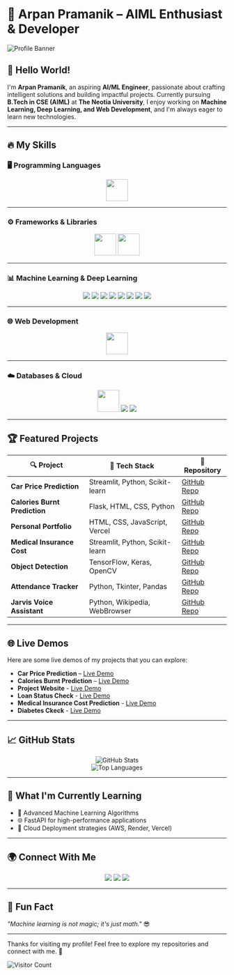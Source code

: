 # 🚀 Arpan Pramanik – AIML Enthusiast & Developer  

![Profile Banner](https://img.shields.io/badge/AI%20ML%20Enthusiast-Transforming%20Ideas%20Into%20Reality-blue?style=for-the-badge)

## 👋 Hello World!  

I'm **Arpan Pramanik**, an aspiring **AI/ML Engineer**, passionate about crafting intelligent solutions and building impactful projects. Currently pursuing **B.Tech in CSE (AIML)** at **The Neotia University**, I enjoy working on **Machine Learning, Deep Learning, and Web Development**, and I'm always eager to learn new technologies.  

---

## 🔥 My Skills  

### 🖥️ Programming Languages  

<p align="center">
  <img src="https://skillicons.dev/icons?i=python,c,java,js,r" height="50"/>
</p>

---

### ⚙️ Frameworks & Libraries  

<p align="center">
  <img src="https://skillicons.dev/icons?i=nodejs,react,express,nextjs,flask" height="50"/>
  <img src="https://img.shields.io/badge/Streamlit-FF4B5C?style=for-the-badge&logo=streamlit&logoColor=white" height="50"/>
</p>

---

### 📊 Machine Learning & Deep Learning  

<p align="center">
  <img src="https://img.shields.io/badge/TensorFlow-FF6F00?style=for-the-badge&logo=tensorflow&logoColor=white" />
  <img src="https://img.shields.io/badge/Keras-D00000?style=for-the-badge&logo=keras&logoColor=white" />
  <img src="https://img.shields.io/badge/Scikit--learn-F7931E?style=for-the-badge&logo=scikit-learn&logoColor=white" />
  <img src="https://img.shields.io/badge/Pandas-150458?style=for-the-badge&logo=pandas&logoColor=white" />
  <img src="https://img.shields.io/badge/NumPy-013243?style=for-the-badge&logo=numpy&logoColor=white" />
  <img src="https://img.shields.io/badge/Matplotlib-11557C?style=for-the-badge&logo=plotly&logoColor=white" />
  <img src="https://img.shields.io/badge/Seaborn-009688?style=for-the-badge" />
  <img src="https://img.shields.io/badge/SciPy-8CAAE6?style=for-the-badge&logo=scipy&logoColor=white" />
</p>

---

### 🌐 Web Development  

<p align="center">
  <img src="https://skillicons.dev/icons?i=html,css,js,flask" height="50"/>
</p>

---

### ☁️ Databases & Cloud  

<p align="center">
  <img src="https://skillicons.dev/icons?i=mysql,aws" height="50"/>
  <img src="https://img.shields.io/badge/Render-46E3B7?style=for-the-badge&logo=render&logoColor=white" />
  <img src="https://img.shields.io/badge/Vercel-000000?style=for-the-badge&logo=vercel&logoColor=white" />
</p>

---

## 🏆 Featured Projects  

| 🔍 Project                | 🚀 Tech Stack                  | 🔗 Repository                                                                 |
|--------------------------|-------------------------------|------------------------------------------------------------------------------|
| **Car Price Prediction**  | Streamlit, Python, Scikit-learn | [GitHub Repo](https://github.com/arpanpramanik2003/Car-Price-Prediction-Streamlit.git)  |
| **Calories Burnt Prediction** | Flask, HTML, CSS, Python | [GitHub Repo](https://github.com/arpanpramanik2003/Calories_Burnt_Prediction_Using_Flask.git) |
| **Personal Portfolio**    | HTML, CSS, JavaScript, Vercel  | [GitHub Repo](https://github.com/arpanpramanik2003/project-website.git)  |
| **Medical Insurance Cost** | Streamlit, Python, Scikit-learn | [GitHub Repo](https://github.com/arpanpramanik2003/medical-insurance-cost-prediction.git) |
| **Object Detection**      | TensorFlow, Keras, OpenCV     | [GitHub Repo](https://github.com/arpanpramanik2003/object-detection-resnet50.git) |
| **Attendance Tracker**    | Python, Tkinter, Pandas       | [GitHub Repo](https://github.com/arpanpramanik2003/attendance-tracker.git) |
| **Jarvis Voice Assistant** | Python, Wikipedia, WebBrowser | [GitHub Repo](https://github.com/arpanpramanik2003/jarvis-voice-assistant.git) |

---

## 🌐 Live Demos  

Here are some live demos of my projects that you can explore:

- **Car Price Prediction** – [Live Demo](https://car-price-prediction-streamlit-render.onrender.com/)
- **Calories Burnt Prediction** – [Live Demo](https://calories-burnt-prediction-fe8m.onrender.com/)
- **Project Website** - [Live Demo](https://project-website-three.vercel.app/)
- **Loan Status Check** - [Live Demo](https://loan-status-prediction-2upm.onrender.com/)
- **Medical Insurance Cost Prediction** - [Live Demo](https://medical-insurance-render-arpan.onrender.com/)
- **Diabetes Ckeck** - [Live Demo](https://diabetes-prediction-render-arpan.onrender.com/)
---

## 📈 GitHub Stats  

<div align="center">

![GitHub Stats](https://github-readme-stats.vercel.app/api?username=arpanpramanik2003&show_icons=true&theme=tokyonight&count_private=true)  
![Top Languages](https://github-readme-stats.vercel.app/api/top-langs/?username=arpanpramanik2003&layout=compact&theme=tokyonight)  

</div>

---

## 🌱 What I'm Currently Learning  

- 🧠 Advanced Machine Learning Algorithms  
- 🌐 FastAPI for high-performance applications  
- 🚀 Cloud Deployment strategies (AWS, Render, Vercel)  

---

## 🌍 Connect With Me  

<p align="center">
  <a href="mailto:pramanikarpan089@gmail.com"><img src="https://img.shields.io/badge/Email-D14836?style=for-the-badge&logo=gmail&logoColor=white" /></a>
  <a href="https://www.linkedin.com/in/arpan-pramanik-6a409228a"><img src="https://img.shields.io/badge/LinkedIn-blue?style=for-the-badge&logo=linkedin&logoColor=white" /></a>
  <a href="https://github.com/arpanpramanik2003"><img src="https://img.shields.io/badge/GitHub-181717?style=for-the-badge&logo=github&logoColor=white" /></a>
</p>

---

## 🎯 Fun Fact  

_"Machine learning is not magic; it's just math."_ 😎  

---

Thanks for visiting my profile! Feel free to explore my repositories and connect with me. 🚀

![Visitor Count](https://badges.pufler.dev/visits/arpanpramanik2003/arpanpramanik2003)
